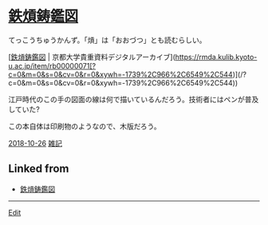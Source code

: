 ---
---
# [鉄熕鋳鑑図](/鉄熕鋳鑑図)

てっこうちゅうかんず。「熕」は「おおづつ」とも読むらしい。

[[鉄熕鋳鑑図](/鉄熕鋳鑑図) | 京都大学貴重資料デジタルアーカイブ](https://rmda.kulib.kyoto-u.ac.jp/item/rb00000071[?c=0&m=0&s=0&cv=0&r=0&xywh=-1739%2C966%2C6549%2C544)](/?c=0&m=0&s=0&cv=0&r=0&xywh=-1739%2C966%2C6549%2C544))

江戸時代のこの手の図面の線は何で描いているんだろう。技術者にはペンが普及していた?

この本自体は印刷物のようなので、木版だろう。



[2018-10-26](/2018-10-26) [雑記](/雑記)



## Linked from

* [鉄熕鋳鑑図](鉄熕鋳鑑図.md)


----
[Edit](https://github.com/vitroid/vitroid.github.io/edit/master/MD/鉄熕鋳鑑図.md)
